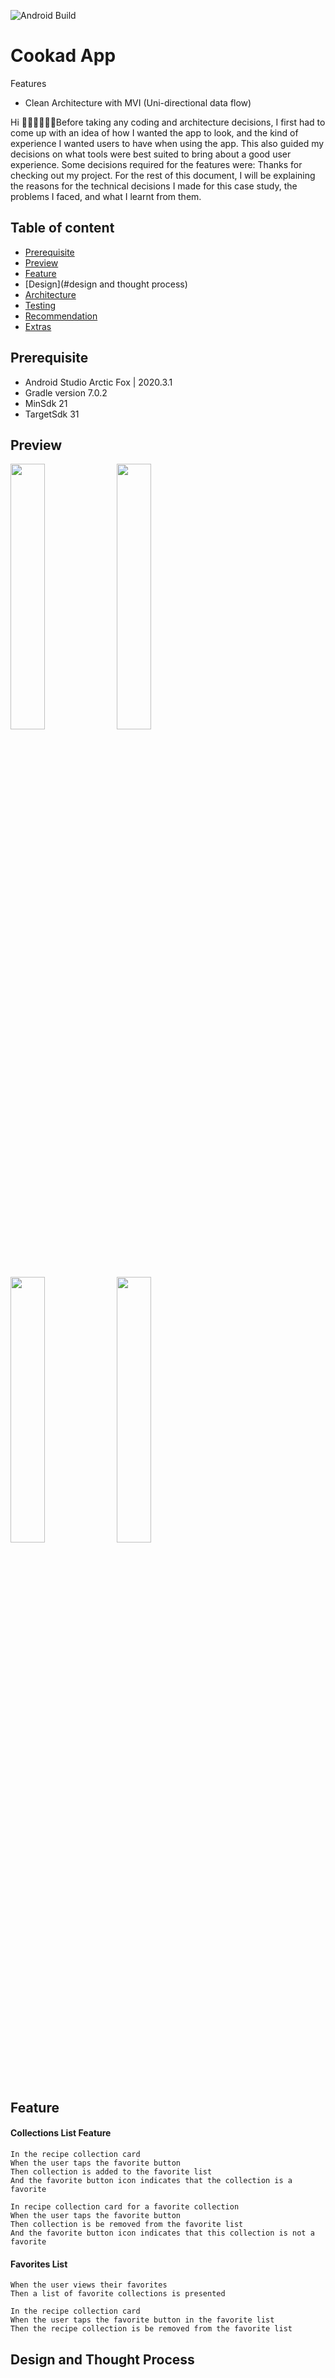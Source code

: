 ![Android Build](https://github.com/Ezike/StarWarsSearch/workflows/Android%20Build/badge.svg)

# Cookad App

 Features
* Clean Architecture with MVI (Uni-directional data flow)


Hi 👋🏼👋🏼👋🏼Before taking any coding and architecture decisions, I first had to come up with an idea of how I wanted the app to look, and the kind of experience I wanted users to have when using the app. This also guided my decisions on what tools were best suited to bring about a good user experience. Some decisions required for the features were:
Thanks for checking out my project. For the rest of this document, I will be explaining the reasons for the technical decisions I made for this case study, the problems I faced, and what I learnt from them.

## Table of content

- [Prerequisite](#prerequisite)
- [Preview](#preview)
- [Feature](#feature)
- [Design](#design and thought process)
- [Architecture](#architecture)
- [Testing](#testing)
- [Recommendation](#Libraries)
- [Extras](#Extras)

## Prerequisite
- Android Studio Arctic Fox | 2020.3.1
- Gradle version 7.0.2
- MinSdk 21
- TargetSdk 31

## Preview
<img src="https://user-images.githubusercontent.com/61085272/163265305-f9ca1ec0-508b-43dc-8960-3978d9dceba6.png" width="33%" /> <img src="https://user-images.githubusercontent.com/61085272/163265317-7b8fc1e2-6d07-48e1-b70b-b6bada74487a.png" width="33%" /> 


<img src="https://user-images.githubusercontent.com/61085272/163267998-c4710d0c-86e4-49d8-bd6c-334d71eb5d08.png" width="33%" /> <img src="https://user-images.githubusercontent.com/61085272/163268011-1700510f-a05a-4ce8-9ecf-e2573a289bbf.png" width="33%" /> 


## Feature

#### Collections List Feature

```
In the recipe collection card
When the user taps the favorite button
Then collection is added to the favorite list
And the favorite button icon indicates that the collection is a favorite
```

```
In recipe collection card for a favorite collection
When the user taps the favorite button
Then collection is be removed from the favorite list
And the favorite button icon indicates that this collection is not a favorite
```

#### Favorites List

```
When the user views their favorites
Then a list of favorite collections is presented
```

```
In the recipe collection card
When the user taps the favorite button in the favorite list
Then the recipe collection is be removed from the favorite list
```



## Design and Thought Process
